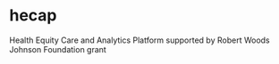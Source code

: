 # hecap
Health Equity Care and Analytics Platform supported by Robert Woods Johnson Foundation grant
